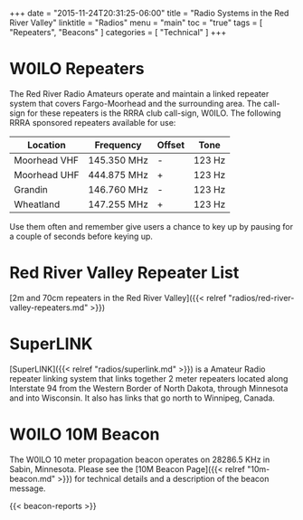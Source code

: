 +++
date = "2015-11-24T20:31:25-06:00"
title = "Radio Systems in the Red River Valley"
linktitle = "Radios"
menu = "main"
toc = "true"
tags = [ "Repeaters", "Beacons" ]
categories = [ "Technical" ]
+++

# W0ILO Repeaters

The Red River Radio Amateurs operate and maintain a linked repeater system
that covers Fargo-Moorhead and the surrounding area. The call-sign for these
repeaters is the RRRA club call-sign, W0ILO. <!--more--> The following 
RRRA sponsored repeaters available for use:

Location | Frequency | Offset | Tone
---------|-----------|--------|------
Moorhead VHF | 145.350 MHz | - | 123 Hz
Moorhead UHF | 444.875 MHz | + | 123 Hz
Grandin | 146.760 MHz | - | 123 Hz
Wheatland | 147.255 MHz | + | 123 Hz

Use them often and remember give users a chance to key up by pausing for a
couple of seconds before keying up.

# Red River Valley Repeater List

[2m and 70cm repeaters in the Red River Valley]({{< relref "radios/red-river-valley-repeaters.md" >}})

# SuperLINK

[SuperLINK]({{< relref "radios/superlink.md" >}}) is a Amateur Radio
repeater linking system that links together 2 meter repeaters located
along Interstate 94 from the Western Border of North Dakota, through
Minnesota and into Wisconsin. It also has links that go north to
Winnipeg, Canada.

# W0ILO 10M Beacon

The W0ILO 10 meter propagation beacon operates on 28286.5
KHz in Sabin, Minnesota. Please see the
[10M Beacon Page]({{< relref "10m-beacon.md" >}}) for technical details and
a description of the beacon message.

{{< beacon-reports >}}
